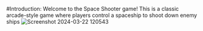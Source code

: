 
#Introduction:
Welcome to the Space Shooter game! This is a classic arcade-style game where players control a spaceship to shoot down enemy ships
![Screenshot 2024-03-22 120543](https://github.com/nazzyakhan/space-shooter/assets/153793650/e9812fbf-fc19-480e-a446-389e7d2164d2)
